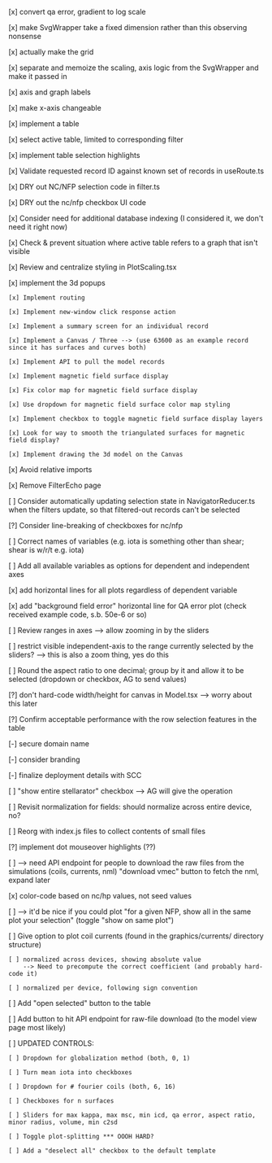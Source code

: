 [x] convert qa error, gradient to log scale

[x] make SvgWrapper take a fixed dimension rather than this observing nonsense

[x] actually make the grid

[x] separate and memoize the scaling, axis logic from the SvgWrapper and make it passed in

[x] axis and graph labels

[x] make x-axis changeable

[x] implement a table

[x] select active table, limited to corresponding filter

[x] implement table selection highlights

[x] Validate requested record ID against known set of records in useRoute.ts

[x] DRY out NC/NFP selection code in filter.ts

[x] DRY out the nc/nfp checkbox UI code

[x] Consider need for additional database indexing (I considered it, we don't need it right now)

[x] Check & prevent situation where active table refers to a graph that isn't visible

[x] Review and centralize styling in PlotScaling.tsx

[x] implement the 3d popups

    [x] Implement routing

    [x] Implement new-window click response action

    [x] Implement a summary screen for an individual record

    [x] Implement a Canvas / Three --> (use 63600 as an example record since it has surfaces and curves both)

    [x] Implement API to pull the model records

    [x] Implement magnetic field surface display

    [x] Fix color map for magnetic field surface display
    
    [x] Use dropdown for magnetic field surface color map styling

    [x] Implement checkbox to toggle magnetic field surface display layers

    [x] Look for way to smooth the triangulated surfaces for magnetic field display?

    [x] Implement drawing the 3d model on the Canvas

[x] Avoid relative imports

[x] Remove FilterEcho page

[ ] Consider automatically updating selection state in NavigatorReducer.ts when the filters update, so that filtered-out records can't be selected

[?] Consider line-breaking of checkboxes for nc/nfp

[ ] Correct names of variables (e.g. iota is something other than shear; shear is w/r/t e.g. iota)

[ ] Add all available variables as options for dependent and independent axes

[x] add horizontal lines for all plots regardless of dependent variable

[x] add "background field error" horizontal line for QA error plot (check received example code, s.b. 50e-6 or so)

[ ] Review ranges in axes --> allow zooming in by the sliders

[ ] restrict visible independent-axis to the range currently selected by the sliders? --> this is also a zoom thing, yes do this

[ ] Round the aspect ratio to one decimal; group by it and allow it to be selected (dropdown or checkbox, AG to send values)

[?] don't hard-code width/height for canvas in Model.tsx --> worry about this later

[?] Confirm acceptable performance with the row selection features in the table

[-] secure domain name

[-] consider branding

[-] finalize deployment details with SCC

[ ] "show entire stellarator" checkbox --> AG will give the operation

[ ] Revisit normalization for fields: should normalize across entire device, no?

[ ] Reorg with index.js files to collect contents of small files

[?] implement dot mouseover highlights (??)

[ ] --> need API endpoint for people to download the raw files from the simulations (coils, currents, nml) "download vmec" button to fetch the nml, expand later

[x] color-code based on nc/hp values, not seed values

[ ] --> it'd be nice if you could plot "for a given NFP, show all in the same plot your selection" (toggle "show on same plot")

[ ] Give option to plot coil currents (found in the graphics/currents/ directory structure)
    
    [ ] normalized across devices, showing absolute value
        --> Need to precompute the correct coefficient (and probably hard-code it)

    [ ] normalized per device, following sign convention

[ ] Add "open selected" button to the table

[ ] Add button to hit API endpoint for raw-file download (to the model view page most likely)

[ ] UPDATED CONTROLS:

    [ ] Dropdown for globalization method (both, 0, 1)

    [ ] Turn mean iota into checkboxes

    [ ] Dropdown for # fourier coils (both, 6, 16)

    [ ] Checkboxes for n surfaces

    [ ] Sliders for max kappa, max msc, min icd, qa error, aspect ratio, minor radius, volume, min c2sd

    [ ] Toggle plot-splitting *** OOOH HARD?

    [ ] Add a "deselect all" checkbox to the default template
